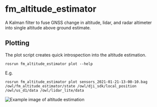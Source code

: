 # fm_altitude_estimator
A Kalman filter to fuse GNSS change in altitude, lidar, and radar altimeter into single altitude above ground estimate.

## Plotting
The plot script creates quick introspection into the altitude estimation.
```
rosrun fm_altitude_estimator plot --help
```

E.g.
```
rosrun fm_altitude_estimator plot sensors_2021-01-21-13-00-10.bag /owl/fm_altitude_estimator/state /owl/dji_sdk/local_position /owl/us_d1/data /owl/lidar_lite/data
```
![Example image of altitude estimation](https://user-images.githubusercontent.com/11293852/106176528-b59f3d00-6197-11eb-8d76-31c3f6488d1e.png)

